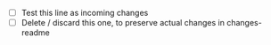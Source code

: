 - [ ] Test this line as incoming changes
- [ ] Delete / discard this one, to preserve actual changes in changes-readme
